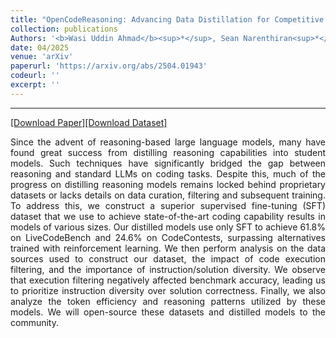 ```yaml
---
title: "OpenCodeReasoning: Advancing Data Distillation for Competitive Coding"
collection: publications
Authors: '<b>Wasi Uddin Ahmad</b><sup>*</sup>, Sean Narenthiran<sup>*</sup>, Somshubra Majumdar, Aleksander Ficek, Siddhartha Jain, Jocelyn Huang, Vahid Noroozi, and Boris Ginsburg.'
date: 04/2025
venue: 'arXiv'
paperurl: 'https://arxiv.org/abs/2504.01943'
codeurl: ''
excerpt: ''
---
```

---
<a href='https://arxiv.org/pdf/2504.01943' target="_blank">[Download Paper]</a><a href='https://huggingface.co/datasets/nvidia/OpenCodeReasoning' target="_blank">[Download Dataset]</a>
<p align="justify">
Since the advent of reasoning-based large language models, many have found great success from distilling reasoning capabilities into student models. Such techniques have significantly bridged the gap between reasoning and 
standard LLMs on coding tasks. Despite this, much of the progress on distilling reasoning models remains locked behind proprietary datasets or lacks details on data curation, filtering and subsequent training. To address this, 
we construct a superior supervised fine-tuning (SFT) dataset that we use to achieve state-of-the-art coding capability results in models of various sizes. Our distilled models use only SFT to achieve 61.8% on LiveCodeBench 
and 24.6% on CodeContests, surpassing alternatives trained with reinforcement learning. We then perform analysis on the data sources used to construct our dataset, the impact of code execution filtering, and the importance of 
instruction/solution diversity. We observe that execution filtering negatively affected benchmark accuracy, leading us to prioritize instruction diversity over solution correctness. Finally, we also analyze the token efficiency 
and reasoning patterns utilized by these models. We will open-source these datasets and distilled models to the community.
</p>
